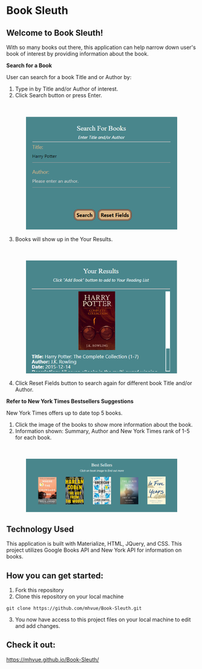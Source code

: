 # Book Sleuth

<h2> Welcome to Book Sleuth! </h2> 

With so many books out there, this application can help narrow down user's book of interest by providing information about the book.  

**Search for a Book**

User can search for a book Title and or Author by:
1. Type in by Title and/or Author of interest.
2. Click Search button or press Enter. 
<p align="center"><br>
<br><img src= "assets/images/search-snippet.png" width = "400"></p>

3. Books will show up in the Your Results. 
<p align="center"><br>
<br><img src= "assets/images/results-snippet.png" width = "400"></p>
 
4. Click Reset Fields button to search again for different book Title and/or Author.


**Refer to New York Times Bestsellers Suggestions**

New York Times offers up to date top 5 books.
1. Click the image of the books to show more information about the book. 
2. Information shown: Summary, Author and New York Times rank of 1-5 for each book.  
<p align="center"><br>
<br><img src= "assets/images/bestsellers-snippet.png" width = "400"></p>


## Technology Used
This application is built with Materialize, HTML, JQuery, and CSS. This project utilizes Google Books API and New York API for information on books.  

## How you can get started: 
1. Fork this repository  
2. Clone this repository on your local machine 
<pre><code>git clone https://github.com/mhvue/Book-Sleuth.git</code></pre>
3. You now have access to this project files on your local machine to edit and add changes. 


## Check it out: 
 https://mhvue.github.io/Book-Sleuth/ 